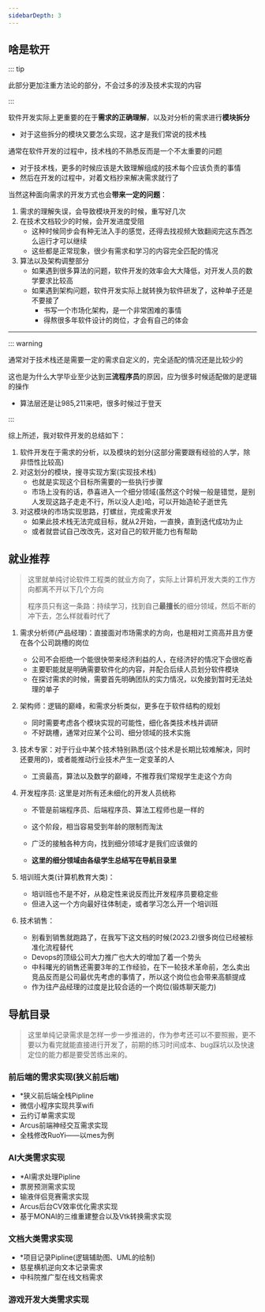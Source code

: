 ```yaml
---
sidebarDepth: 3
---
```


## 啥是软开

::: tip

此部分更加注重方法论的部分，不会过多的涉及技术实现的内容

:::



软件开发实际上更重要的在于**需求的正确理解**，以及对分析的需求进行**模块拆分**

- 对于这些拆分的模块又要怎么实现，这才是我们常说的技术栈

通常在软件开发的过程中，技术栈的不熟悉反而是一个不太重要的问题

- 对于技术栈，更多的时候应该是大致理解组成的技术每个应该负责的事情
- 然后在开发的过程中，对着文档抄来解决需求就行了

当然这种面向需求的开发方式也会**带来一定的问题**：

1. 需求的理解失误，会导致模块开发的时候，重写好几次
2. 在技术文档较少的时候，会开发进度受阻
    - 这种时候同步会有种无法入手的感觉，还得去找视频大致翻阅完这东西怎么运行才可以继续
    - 这些都是正常现象，很少有需求和学习的内容完全匹配的情况
3. 算法以及架构调整部分
    - 如果遇到很多算法的问题，软件开发的效率会大大降低，对开发人员的数学要求比较高
    - 如果遇到架构问题，软件开发实际上就转换为软件研发了，这种单子还是不要接了
        - 书写一个市场化架构，是一个非常困难的事情
        - 得熬很多年软件设计的岗位，才会有自己的体会

---

::: warning

通常对于技术栈还是需要一定的需求自定义的，完全适配的情况还是比较少的

这也是为什么大学毕业至少达到**三流程序员**的原因，应为很多时候适配做的是逻辑的操作

- 算法层还是让985,211来吧，很多时候过于登天

:::

综上所述，我对软件开发的总结如下：

1. 软件开发在于需求的分析，以及模块的划分(这部分需要跟有经验的人学，除非悟性比较高)
2. 对这划分的模块，搜寻实现方案(实现技术栈)
    - 也就是实现这个目标所需要的一些执行步骤
    - 市场上没有的话，恭喜进入一个细分领域(虽然这个时候一般是错觉，是别人发现这路子走走不行，所以没人走)哈，可以开始造轮子逝世先
3. 对这模块的市场实现思路，打螺丝，完成需求开发
    - 如果此技术栈无法完成目标，就从2开始，一直换，直到迭代成功为止
    - 或者就尝试自己改改先，这对自己的软开能力也有帮助



## 就业推荐

> 这里就单纯讨论软件工程类的就业方向了，实际上计算机开发大类的工作方向都离不开以下几个方向
>
> 程序员只有这一条路：持续学习，找到自己**最擅长**的细分领域，然后不断的冲下去，怎么样就看时代了

1. 需求分析师(产品经理)：直接面对市场需求的方向，也是相对工资高并且方便在各个公司跳槽的岗位

   - 公司不会拒绝一个能很快带来经济利益的人，在经济好的情况下会很吃香
   - 主要职能就是明确需要软件化的内容，并配合后续人员划分软件模块
   - 在探讨需求的时候，需要首先明确团队的实力情况，以免接到暂时无法处理的单子

2. 架构师：逻辑的巅峰，和需求分析类似，更多在于软件结构的规划

   - 同时需要考虑各个模块实现的可能性，细化各类技术栈并调研
   - 不好跳槽，通常对应某个公司、细分领域的技术实施

3. 技术专家：对于行业中某个技术特别熟悉(这个技术是长期比较难解决，同时还要用的)，或者能推动行业技术产生一定变革的人

   - 工资最高，算法以及数学的巅峰，不推荐我们常规学生走这个方向

4. 开发程序员: 这里是对所有还未细化的开发人员统称

   - 不管是前端程序员、后端程序员、算法工程师也是一样的

   - 这个阶段，相当容易受到年龄的限制而淘汰
   - 广泛的接触各种方向，找到细分领域才是我们应该做的
   - __这里的细分领域由各级学生总结写在导航目录里__

5. 培训班大类(计算机教育大类)：

   - 培训班也不是不好，从稳定性来说反而比开发程序员要稳定些
   - 但进入这一个方向最好往体制走，或者学习怎么开一个培训班

6. 技术销售：

   - 别看到销售就跑路了，在我写下这文档的时候(2023.2)很多岗位已经被标准化流程替代
   - Devops的顶级公司大力推广也大大的增加了着一个势头
   - 中科曙光的销售还需要3年的工作经验，在下一轮技术革命前，怎么卖出竞品反而是公司最优先考虑的事情了，所以这个岗位也会带来高额提成
   - 作为往产品经理的过度是比较合适的一个岗位(锻炼聊天能力)



## 导航目录

> 这里单纯记录需求是怎样一步一步推进的，作为参考还可以不要照搬，更不要以为看完就能直接进行开发了，前期的练习时间成本、bug踩坑以及快速定位的能力都是要受苦练出来的。

### 前后端的需求实现(狭义前后端)

- *狭义前后端全栈Pipline
- 微信小程序实现共享wifi
- 云约订单需求实现
- Arcus前端神经交互需求实现
- 全栈修改RuoYi——以mes为例

### AI大类需求实现

-  *AI需求处理Pipline
-  票房预测需求实现
-  输液伴侣竞赛需求实现
-  Arcus后台CV效率优化需求实现
-  基于MONAI的三维重建整合以及Vtk转换需求实现

### 文档大类需求实现

- *项目记录Pipline(逻辑辅助图、UML的绘制)
- 慈星横机逆向文本记录需求
- 中科院推广型在线文档需求

### 游戏开发大类需求实现
